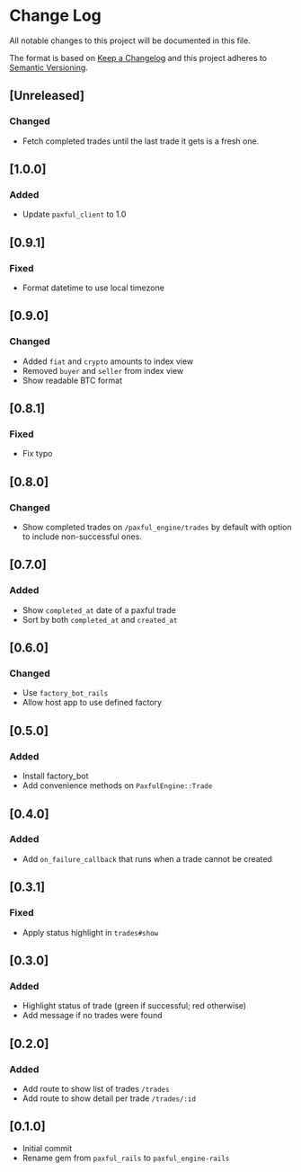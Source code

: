 # Change Log
All notable changes to this project will be documented in this file.

The format is based on [Keep a Changelog](http://keepachangelog.com/)
and this project adheres to [Semantic Versioning](http://semver.org/).

## [Unreleased]
### Changed
- Fetch completed trades until the last trade it gets is a fresh one.

## [1.0.0]
### Added
- Update `paxful_client` to 1.0

## [0.9.1]
### Fixed
- Format datetime to use local timezone

## [0.9.0]
### Changed
- Added `fiat` and `crypto` amounts to index view
- Removed `buyer` and `seller` from index view
- Show readable BTC format

## [0.8.1]
### Fixed
- Fix typo

## [0.8.0]
### Changed
- Show completed trades on `/paxful_engine/trades` by default with option
to include non-successful ones.

## [0.7.0]
### Added
- Show `completed_at` date of a paxful trade
- Sort by both `completed_at` and `created_at`

## [0.6.0]
### Changed
- Use `factory_bot_rails`
- Allow host app to use defined factory

## [0.5.0]
### Added
- Install factory_bot
- Add convenience methods on `PaxfulEngine::Trade`

## [0.4.0]
### Added
- Add `on_failure_callback` that runs when a trade cannot be created

## [0.3.1]
### Fixed
- Apply status highlight in `trades#show`

## [0.3.0]
### Added
- Highlight status of trade (green if successful; red otherwise)
- Add message if no trades were found

## [0.2.0]
### Added
- Add route to show list of trades `/trades`
- Add route to show detail per trade `/trades/:id`

## [0.1.0]
- Initial commit
- Rename gem from `paxful_rails` to `paxful_engine-rails`
